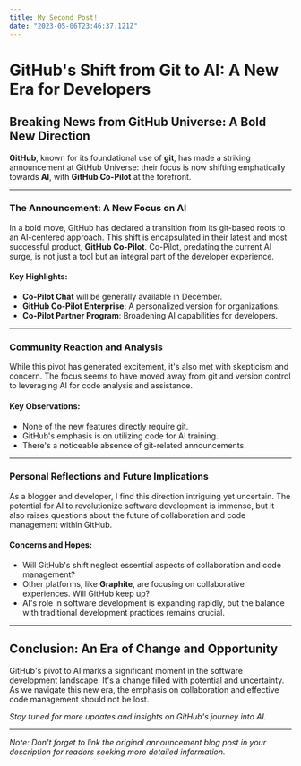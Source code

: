 ```yaml
---
title: My Second Post!
date: "2023-05-06T23:46:37.121Z"
---
```


# GitHub's Shift from Git to AI: A New Era for Developers

## Breaking News from GitHub Universe: A Bold New Direction

**GitHub**, known for its foundational use of **git**, has made a striking announcement at GitHub Universe: their focus is now shifting emphatically towards **AI**, with **GitHub Co-Pilot** at the forefront.

---

### The Announcement: A New Focus on AI

In a bold move, GitHub has declared a transition from its git-based roots to an AI-centered approach. This shift is encapsulated in their latest and most successful product, **GitHub Co-Pilot**. Co-Pilot, predating the current AI surge, is not just a tool but an integral part of the developer experience.

#### Key Highlights:

- **Co-Pilot Chat** will be generally available in December.
- **GitHub Co-Pilot Enterprise**: A personalized version for organizations.
- **Co-Pilot Partner Program**: Broadening AI capabilities for developers.

---

### Community Reaction and Analysis

While this pivot has generated excitement, it's also met with skepticism and concern. The focus seems to have moved away from git and version control to leveraging AI for code analysis and assistance.

#### Key Observations:

- None of the new features directly require git.
- GitHub's emphasis is on utilizing code for AI training.
- There's a noticeable absence of git-related announcements.

---

### Personal Reflections and Future Implications

As a blogger and developer, I find this direction intriguing yet uncertain. The potential for AI to revolutionize software development is immense, but it also raises questions about the future of collaboration and code management within GitHub.

#### Concerns and Hopes:

- Will GitHub's shift neglect essential aspects of collaboration and code management?
- Other platforms, like **Graphite**, are focusing on collaborative experiences. Will GitHub keep up?
- AI's role in software development is expanding rapidly, but the balance with traditional development practices remains crucial.

---

## Conclusion: An Era of Change and Opportunity

GitHub's pivot to AI marks a significant moment in the software development landscape. It's a change filled with potential and uncertainty. As we navigate this new era, the emphasis on collaboration and effective code management should not be lost.

*Stay tuned for more updates and insights on GitHub's journey into AI.*

---

*Note: Don't forget to link the original announcement blog post in your description for readers seeking more detailed information.*
